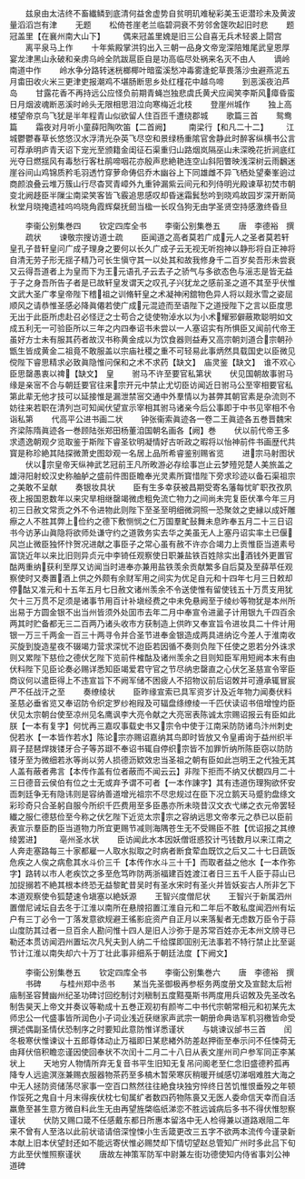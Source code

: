 <!-- { "loadSidebar": true } -->
　　兹泉由太洁终不畜纎鳞到底清何益舍虚势自贫明玑难秘彩美玉讵潜珍未及黄波量滔滔岂有津
　　无题
　　松倚苍崖老兰临碧洞衰不劳邻舍篴吹起旧时悲
　　题冠盖里【在襄州南大山下】
　　偶来冠盖里媿是旧三公自喜无兵术轻裘上閟宫
　　离平泉马上作
　　十年紫殿掌洪钧出入三朝一品身文帝宠深陪雉尾武皇恩厚宴龙津黑山永破和亲虏乌岭全阬跋扈臣自是功高临尽处祸来名灭不由人
　　谪岭南道中作
　　岭水争分路转迷桄榔椰叶暗蛮溪愁冲毒雾逢蛇草畏落沙虫避燕泥五月畬田收火米三更津吏报潮鸡不堪肠断思乡处红槿花中越鸟啼
　　到恶溪夜泊芦岛
　　甘露花香不再持远公应怪负前期青蝇岂独悲虞氏黄犬应闻笑李斯风瘴昏蛮日月烟波魂断恶溪时岭头无限相思泪泣向寒梅近北枝
　　登崖州城作
　　独上高楼望帝京鸟飞犹是半年程青山似欲留人住百匝千遭绕郡城
　　歌篇三首
　　鸳鸯篇
　　霜夜对月听小童薛阳陶吹笛【二首阙】
　　南梁行【和凡二十二】
　　江城鬱鬱春草长悠悠汉水浮清光杂英飞尽空和景绿杨重隂官舍静此时醉客纵横书公言可荐承明庐青天诏下宠光至颁籍金闺征石渠重归山路烟岚隔巫山未深晚花折涧底红光夺日燃揺风有毒愁行客杜鹃啼咽花亦殷声悲絶艳连空山斜阳瞥映浅深树云雨飜迷崖谷间山鸡锦质矜毛羽透竹穿萝命俦侣乔木幽谷上下同雄雌不异飞栖处望秦峯逈过商颜浪叠云堆万簇山行尽杳冥青嶂外九重钟漏紫云间元和列侍明光殿谏草初焚市朝变北阙趍臣半隟尘南梁笑客皆飞霰追思感叹却昏迷霜鬂愁吟到晓鸡故园岁深开断简秋堂月晓掩遗袿呜呜晓角霞辉粲抚劒当楹一长叹刍狗无由学圣贤空持感激终昏旦



　　李衞公别集巻四
　　钦定四库全书
　　李衞公别集巻五
　　唐　李德裕　撰
　　疏状
　　谏敬宗搜访道士疏
　　臣闻道之高者莫若广成元人之圣者莫若轩皇孔子昔轩皇问广成子理身之要何以长久广成子云无视无听抱神以静形将自正神将自清无劳子形无揺子精乃可长生愼守其一以处其和故我修身千二百岁矣吾形未尝衰又云得吾道者上为皇而下为王元语孔子云去子之骄气与多欲态色与滛志是皆无益于子之身吾所告子者是已故轩皇发谓天之叹孔子兴犹龙之感前圣之道不其至乎伏惟文武大圣广孝皇帝陛下稽祖之训脩轩皇之术凝神闲舘物色异人将以觌氷雪之姿屈顺风之请恭惟圣感必降眞僊若使广成元混迹而至语陛下之道授陛下之言以臣度思无出于此臣所虑赴召必怪迂之士苟合之徒使物淖水以为小术耀邪僻蔽欺聪明如文成五利无一可验臣所以三年之内四奉诏书未尝以一人塞诏实有所惧臣又闻前代帝王虽好方士未有服其药者故汉书称黄金成以为饮食器则益寿又高宗朝刘道合宗朝孙甑生皆成黄金二祖竟不敢服盖以宗庙社稷之重不可轻易此事炳然具载国史以臣微见傥陛下睿思精求必致眞隐惟问保和之术不求药【缺文】　庙灵鉴【缺文】　谁不欢心臣思罄愚衷以禆【缺文】　皇
　　驸马不许至要官私第状
　　伏见国朝故事驸马缘是亲宻不合与朝廷要官往来宗开元中禁止尤切臣访闻近日驸马公至宰相要官私第此辈无他才技可以延接惟是漏泄禁宻交通中外羣情以为甚弊其朝官素是杂流则不妨往来若职在清列岂可知闻伏望宣示宰相其驸马诸亲今后公事即于中书见宰相不令诣私第
　　代高平公进书画二状
　　钟张衞索眞迹各一卷二王眞迹各五巻晋魏宋齐梁陈隋眞迹各一巻顾陆张郑田杨董洎国朝名画各【阙】巻
　　伏以前代帝王多求遗逸朝观夕览取鉴于斯陛下睿圣钦明凝情好古听政之暇将以怡神前件书画歴代共寳是称珍絶其陆探微萧史图玅观一名居上品所希睿鉴别赐省览
　　进宗马射图状
　　伏以宗皇帝天纵神武艺冠前王凡所畋游必存绘事岂止云梦殪兕楚人美旅盖之雄浔阳射蛟汉史称舳舻之盛前件图臣瞻奉光灵素所寳惜陛下旁求珍迹以备石渠祖宗之美敢不呈献
　　奏银妆具状
　　臣有生多幸获被昌期受寄名藩每忧旷职孜孜夙夜上报国恩数年以来灾旱相继罄竭微虑粗免流亡物力之间尚未完复臣伏凖今年三月初三日赦文常贡之外不令进物此则陛下至圣至明细微洞照一恐聚敛之吏縁以成奸雕瘵之人不胜其弊上俭约之德下敷恻悯之仁万国羣甿鼔舞未息昨奉五月二十三日诏书今访茅山眞隐将欲师处谦守约之道敦务实去华之美虽无人上塞丹诏实率土已偃风岂止微臣独怀忭贺况进献之事臣子之常心虽有赦不许亦合竭力上贡惟臣当道素号富饶近年以来比旧则异贞元中李锜任观察使日职兼盐铁百姓除实出酒钱外更置官酤两重纳获利至厚又访闻当时进奉亦兼用盐铁羡余贡献繁多自后莫及至薛苹任观察使时又奏置酒上供之外颇有余财军用之间实为优足自元和十四年七月三日敕却停酤又准元和十五年五月七日赦文诸州羡余不令送使惟有留使钱五十万贯支用犹欠十三万贯不足须是诸事节用百计补塡经费之中未免悬阙至于绫纱等物犹是本州所出易于方圆金银不出当州皆须外处囬市去年二月中奉宣令进盝子计用银九千四百余两其时贮备都无三二百两乃诸头收市方获制造上供昨又奉宣旨令进妆具二十件计用银一万三千两金一百三十两寻令并合圣节进奉金银造成两具进纳讫今差人于淮南收买旋到旋造星夜不辍竭力营求深忧不迨臣若因循不奏则负陛下任使之恩若分外诛求则又累陛下慈俭之德伏乞陛下览前件榷酤及诸州羡余之目则知臣军用短阙本末有由伏料陛下见臣论奏必赐详悉知臣竭爱君守官之节尽纳忠罄直之心伏乞圣慈宣令宰臣商议何以遣臣得上不违宣旨下不阙军储不困疲人不招物议前后诏敇并可遵承辄冒宸严不任战汗之至
　　奏缭绫状
　　臣昨缘宣索已具军资岁计及近年物力闻奏伏料圣慈必垂省览又奉诏防令织定罗纱袍叚及可辐盘绦缭绫一千匹伏读诏书倍增惶灼臣伏见太宗朝台使至凉州见名鹰讽李大亮令献之大亮宻表陈诚太宗赐诏报云有臣如此朕【一本有复字】何忧再三嘉叹事载史书又宗令中使于江南采防防诸鸟汴州刺史倪若氷【一本皆作若水】陈论宗亦赐诏嘉纳其鸟即时皆放又令皇甫询于益州织半肩子琵琶焊拨镂牙合子等苏颋不奉诏书辄自停织宗皆不加罪忻纳所陈臣窃以防防镂牙至为微细若氷等尚以劳人损德沥欵效忠当圣祖之朝有臣如此岂明王之代独无其人盖有蔽者弗言【本传作盖有位者蔽而不闻云云】非陛下拒而不纳又伏覩四月二十三日德音云侯伯有位之士无或弃予谓不可者【一本作諌字】其有违道伤理狥欲怀安靣刺廷争无有隐讳则是容纳善道增光祖宗不尽忠规过在臣下况立鹅天马蹙豹盘绦文彩珍奇只合圣躬自服今所织千匹费用至多臣愚亦所未晓昔汉文衣弋绨之衣元帝罢轻纎之服仁德慈俭至今称之伏乞陛下近览太宗宗之容纳远思文帝孝元之恭已以臣前表宣示羣臣酌臣当道物力所宜更赐节减则海隅苍生无不受赐臣不胜【优诏报之其缭绫罢进】
　　亳州圣水状
　　臣访闻此水本因妖僧诳惑狡计丐钱数月以来江南之人奔走塞路每三十家都雇一人取水拟取之时病者断食荤血既饮之后又二十七日蔬饭危疾之人俟之病愈其水斗价三千【本传作水斗三十千】而取者益之他水【一本作弥字】路转以市人老疾饮之多至危笃昨防两浙福建百姓渡江者日三五千人臣于蒜山已加捉搦若不絶其根本终恐无益黎甿昔吴时有圣水宋时有圣火并皆妖妄古人所非乞下本道观察使令狐楚速令塡塞以絶妖源
　　王智兴度僧尼状
　　王智兴于新属泗州置僧尼诫坛自去冬于江淮以南所在悬牓招置江淮自元和二年后不敢私度闻泗州有坛户有三丁必令一丁落发意欲规避王徭影庇资产自正月以来落髪者无虑数万臣令于蒜山度防其过者一旦百余人勘问惟十四人是旧人沙弥于是苏常百姓亦无本州文牓寻已勒还本贯访闻泗州置坛次凡髠夫到人纳二千给牒即囬别无法事若不特行禁止比至诞节计江淮以南失却六十万丁壮此事非细系于朝廷法度【下阙文】







　　李衞公别集巻五
　　钦定四库全书
　　李衞公别集巻六
　　唐　李德裕　撰
　　书碑
　　与桂州郑中丞书
　　某当先圣御极再参枢务两度册文及宣懿太后袝庙制圣容賛幽州纪圣功碑讨回纥制讨刘稹制五度黠戞斯书两度用兵诏敇及先圣改名制吿昊天上帝文并奏议等勒成十五巻正观初有颜岑二中书代宗朝常相元和初某先太师忠公一代盛事皆所润色小子词业浅近获继家声武宗一朝册命典诰军机羽檄皆命受撰述偶副圣情伏恐制序之时要知此意防惟详悉谨状
　　与姚谏议邰书三首
　　闰冬极寒伏惟谏议十五郎尊体动止万福即日某悲緖外防差赵押衙至奉示问不任悚荷无由拜伏倍积瞻恋谨因使回奉状不次闰十二月二十八日从表文崖州司户参军同正李某状上
　　天地穷人物情所弃无复音书平生旧知无复吊问阁老至仁念旧盛德矜孤再降专人远逾溟涨兼赐衣服器物茶药至多槁木暂荣寒灰稍暖开缄感切涕咽难胜大海之中无人拯防资储荡尽家事一空百口熬然往往絶食块独穷悴终日苦饥惟恨垂殁之年顿作馁死之鬼自十月末得疾伏枕七旬属纩者数四药物陈裛又无医人委命信天幸而自活羸惫至甚生意方微自料此生无由再望旌棨临纸涕恋不胜远诚病后多书不得伏惟恕察谨状
　　伏防又赐口箴不任感戴东都日所惠本留洛中无人检得兼以道路艰阻二年来不曾有人至洛以此前状谘请倍深惶悚小生舌箴更改三五字不欲两本流传今谨录新本献上旧本伏望封还如不能远寄伏惟必赐焚却下情切望赵总管知广州时多此吕下旬方此至伏惟照察谨状
　　唐故左神策军防军中尉兼左街功德使知内侍省事刘公神道碑
